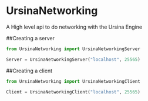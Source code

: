 # UrsinaNetworking
A High level api to do networking with the Ursina Engine

##Creating a server
```python
from UrsinaNetworking import UrsinaNetworkingServer

Server = UrsinaNetworkingServer("localhost", 25565)
```

##Creating a client
```python
from UrsinaNetworking import UrsinaNetworkingClient

Client = UrsinaNetworkingClient("localhost", 25565)
```

